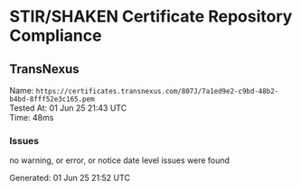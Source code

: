 # STIR/SHAKEN Certificate Repository Compliance

## TransNexus

Name: `https://certificates.transnexus.com/807J/7a1ed9e2-c9bd-48b2-b4bd-8fff52e3c165.pem`\
Tested At: 01 Jun 25 21:43 UTC\
Time: 48ms

### Issues

no warning, or error, or notice date level issues were found

Generated: 01 Jun 25 21:52 UTC